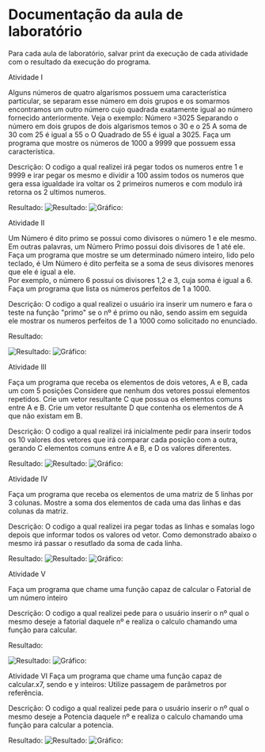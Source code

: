 # Documentação da aula de laboratório

Para cada aula de laboratório, salvar print da execução de cada atividade com o resultado da execução do programa.


Atividade I

Alguns números de quatro algarismos possuem uma característica particular, se separam esse número em dois grupos e os somarmos encontramos um outro número cujo quadrada exatamente igual ao número fornecido anteriormente. Veja o exemplo: 
Número =3025 
Separando o número em dois grupos de dois algarismos temos o 30 e o 25 
A soma de 30 com 25 é igual a 55 o O Quadrado de 55 é igual a 3025. 
Faça um programa que mostre os números de 1000 a 9999 que possuem essa característica.

Descrição: 
O codigo a qual realizei irá pegar todos os numeros entre 1 e 9999 e irar pegar os mesmo e dividir a 100 assim todos os numeros que gera essa igualdade ira voltar os 2 primeiros numeros e com modulo irá retorna os 2 ultimos numeros.

Resultado:
   ![Resultado:](img/atvdd1.jpg)
   ![Gráfico:](img/grafico_atvvd1.png)


Atividade II 

Um Número é dito primo se possui como divisores o número 1 e ele mesmo. Em outras palavras, um Número Primo possui dois divisores de 1 até ele. 
Faça um programa que mostre se um determinado número inteiro, lido pelo teclado, é Um Número é dito perfeita se a soma de seus divisores menores que ele é igual a ele.  
Por exemplo, o número 6 possui os divisores 1,2 e 3, cuja soma é igual a 6. 
Faça um programa que lista os números perfeitos de 1 a 1000. 

Descrição: 
O codigo a qual realizei o usuário ira inserir um numero e fara o teste na função "primo" se o nº é primo ou não, sendo assim em seguida ele mostrar os numeros perfeitos
de 1 a 1000 como solicitado no enunciado.

Resultado:

![Resultado:](img/atvdd2.png)
![Gráfico:](img/grafico_atvvd2.png)


Atividade III 

Faça um programa que receba os elementos de dois vetores, A e B, cada um com 5 posições Considere que nenhum dos vetores possui elementos repetidos. 
Crie um vetor resultante C que possua os elementos comuns entre A e B. 
Crie um vetor resultante D que contenha os elementos de A que não existam em B. 

Descrição:
O codigo a qual realizei irá inicialmente pedir para inserir todos os 10 valores dos vetores que irá comparar cada posição com a outra, gerando C elementos comuns
entre A e B, e D os valores diferentes.

Resultado: 
![Resultado:](img/atvdd3.png)
![Gráfico:](img/grafico_atvvd3.png)


Atividade IV 

Faça um programa que receba os elementos de uma matriz de 5 linhas por 3 colunas. 
Mostre a soma dos elementos de cada uma das linhas e das colunas da matriz. 

Descrição:
O codigo a qual realizei ira pegar todas as linhas e somalas logo depois que informar todos os valores od vetor.
Como demonstrado abaixo o mesmo irá passar o resutlado da soma de cada linha.

Resultado: 
![Resultado:](img/atvdd4.jpg)
![Gráfico:](img/grafico_atvvd4.png)


Atividade V

Faça um programa que chame uma função capaz de calcular o Fatorial de um número inteiro

Descrição:
O codigo a qual realizei pede para o usuário inserir o nº qual o mesmo deseje a fatorial daquele nº e realiza o calculo chamando uma função para calcular.

Resultado:

![Resultado:](img/atvdd5.jpg)
![Gráfico:](img/grafico_atvvd5.png)
  

Atividade VI
Faça um programa que chame uma função capaz de calcular.x7, sendo e y inteiros:
Utilize passagem de parâmetros por referência.

Descrição:
O codigo a qual realizei pede para o usuário inserir o nº qual o mesmo deseje a Potencia daquele nº e realiza o calculo chamando uma função para calcular a potencia.

Resultado: 
![Resultado:](img/atvdd6.jpg)
![Gráfico:](img/grafico_atvvd6.png)
 
 
